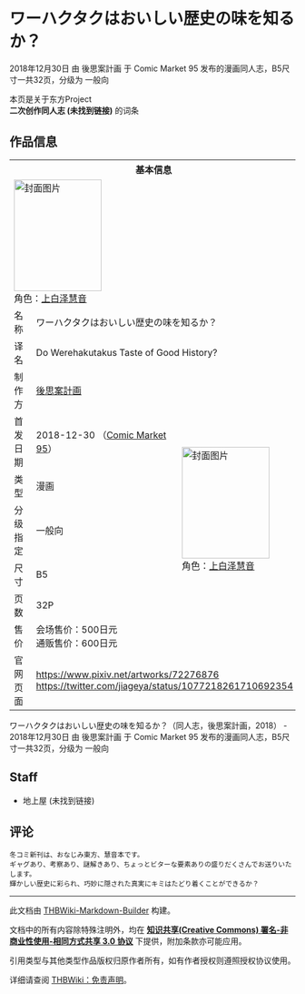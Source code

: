 # ワーハクタクはおいしい歴史の味を知るか？

<!-- source html: G:\repos\THBWiki-Markdown-Builder\THBWikiMarkdown\Temp\main\7\7c\ns0%3A%E3%83%AF%E3%83%BC%E3%83%8F%E3%82%AF%E3%82%BF%E3%82%AF%E3%81%AF%E3%81%8A%E3%81%84%E3%81%97%E3%81%84%E6%AD%B4%E5%8F%B2%E3%81%AE%E5%91%B3%E3%82%92%E7%9F%A5%E3%82%8B%E3%81%8B%EF%BC%9F.html -->

2018年12月30日 由 後思案計画 于 Comic Market 95 发布的漫画同人志，B5尺寸一共32页，分级为 一般向

本页是关于东方Project  
 **二次创作同人志 (未找到链接)** 的词条

## 作品信息

<table><tbody><tr><th colspan="3">基本信息</th></tr><tr><td class="cover-artwork-mobile" colspan="2"><a href="./文件-ワーハクタクはおいしい歴史の味を知るか？封面.jpg.md" class="image" title="封面图片"><img alt="封面图片" src="https://upload.thwiki.cc/thumb/f/f0/%E3%83%AF%E3%83%BC%E3%83%8F%E3%82%AF%E3%82%BF%E3%82%AF%E3%81%AF%E3%81%8A%E3%81%84%E3%81%97%E3%81%84%E6%AD%B4%E5%8F%B2%E3%81%AE%E5%91%B3%E3%82%92%E7%9F%A5%E3%82%8B%E3%81%8B%EF%BC%9F%E5%B0%81%E9%9D%A2.jpg/154px-%E3%83%AF%E3%83%BC%E3%83%8F%E3%82%AF%E3%82%BF%E3%82%AF%E3%81%AF%E3%81%8A%E3%81%84%E3%81%97%E3%81%84%E6%AD%B4%E5%8F%B2%E3%81%AE%E5%91%B3%E3%82%92%E7%9F%A5%E3%82%8B%E3%81%8B%EF%BC%9F%E5%B0%81%E9%9D%A2.jpg" decoding="async" loading="lazy" width="154" height="196" srcset="https://upload.thwiki.cc/thumb/f/f0/%E3%83%AF%E3%83%BC%E3%83%8F%E3%82%AF%E3%82%BF%E3%82%AF%E3%81%AF%E3%81%8A%E3%81%84%E3%81%97%E3%81%84%E6%AD%B4%E5%8F%B2%E3%81%AE%E5%91%B3%E3%82%92%E7%9F%A5%E3%82%8B%E3%81%8B%EF%BC%9F%E5%B0%81%E9%9D%A2.jpg/231px-%E3%83%AF%E3%83%BC%E3%83%8F%E3%82%AF%E3%82%BF%E3%82%AF%E3%81%AF%E3%81%8A%E3%81%84%E3%81%97%E3%81%84%E6%AD%B4%E5%8F%B2%E3%81%AE%E5%91%B3%E3%82%92%E7%9F%A5%E3%82%8B%E3%81%8B%EF%BC%9F%E5%B0%81%E9%9D%A2.jpg 1.5x, https://upload.thwiki.cc/thumb/f/f0/%E3%83%AF%E3%83%BC%E3%83%8F%E3%82%AF%E3%82%BF%E3%82%AF%E3%81%AF%E3%81%8A%E3%81%84%E3%81%97%E3%81%84%E6%AD%B4%E5%8F%B2%E3%81%AE%E5%91%B3%E3%82%92%E7%9F%A5%E3%82%8B%E3%81%8B%EF%BC%9F%E5%B0%81%E9%9D%A2.jpg/307px-%E3%83%AF%E3%83%BC%E3%83%8F%E3%82%AF%E3%82%BF%E3%82%AF%E3%81%AF%E3%81%8A%E3%81%84%E3%81%97%E3%81%84%E6%AD%B4%E5%8F%B2%E3%81%AE%E5%91%B3%E3%82%92%E7%9F%A5%E3%82%8B%E3%81%8B%EF%BC%9F%E5%B0%81%E9%9D%A2.jpg 2x" data-file-width="645" data-file-height="822"></a><div class="cover-char">角色：<a href="./上白泽慧音.md" title="上白泽慧音">上白泽慧音</a></div></td>
</tr><tr><td class="label">名称</td><td colspan="2"> ワーハクタクはおいしい歴史の味を知るか？ </td></tr><tr><td class="label">译名</td><td colspan="2"> Do Werehakutakus Taste of Good History? </td></tr><tr><td class="label">制作方</td><td><a href="./後思案計画.md" title="後思案計画">後思案計画</a></td><td class="cover-artwork" rowspan="7" style="min-width:196px;"><a href="./文件-ワーハクタクはおいしい歴史の味を知るか？封面.jpg.md" class="image" title="封面图片"><img alt="封面图片" src="https://upload.thwiki.cc/thumb/f/f0/%E3%83%AF%E3%83%BC%E3%83%8F%E3%82%AF%E3%82%BF%E3%82%AF%E3%81%AF%E3%81%8A%E3%81%84%E3%81%97%E3%81%84%E6%AD%B4%E5%8F%B2%E3%81%AE%E5%91%B3%E3%82%92%E7%9F%A5%E3%82%8B%E3%81%8B%EF%BC%9F%E5%B0%81%E9%9D%A2.jpg/154px-%E3%83%AF%E3%83%BC%E3%83%8F%E3%82%AF%E3%82%BF%E3%82%AF%E3%81%AF%E3%81%8A%E3%81%84%E3%81%97%E3%81%84%E6%AD%B4%E5%8F%B2%E3%81%AE%E5%91%B3%E3%82%92%E7%9F%A5%E3%82%8B%E3%81%8B%EF%BC%9F%E5%B0%81%E9%9D%A2.jpg" decoding="async" loading="lazy" width="154" height="196" srcset="https://upload.thwiki.cc/thumb/f/f0/%E3%83%AF%E3%83%BC%E3%83%8F%E3%82%AF%E3%82%BF%E3%82%AF%E3%81%AF%E3%81%8A%E3%81%84%E3%81%97%E3%81%84%E6%AD%B4%E5%8F%B2%E3%81%AE%E5%91%B3%E3%82%92%E7%9F%A5%E3%82%8B%E3%81%8B%EF%BC%9F%E5%B0%81%E9%9D%A2.jpg/231px-%E3%83%AF%E3%83%BC%E3%83%8F%E3%82%AF%E3%82%BF%E3%82%AF%E3%81%AF%E3%81%8A%E3%81%84%E3%81%97%E3%81%84%E6%AD%B4%E5%8F%B2%E3%81%AE%E5%91%B3%E3%82%92%E7%9F%A5%E3%82%8B%E3%81%8B%EF%BC%9F%E5%B0%81%E9%9D%A2.jpg 1.5x, https://upload.thwiki.cc/thumb/f/f0/%E3%83%AF%E3%83%BC%E3%83%8F%E3%82%AF%E3%82%BF%E3%82%AF%E3%81%AF%E3%81%8A%E3%81%84%E3%81%97%E3%81%84%E6%AD%B4%E5%8F%B2%E3%81%AE%E5%91%B3%E3%82%92%E7%9F%A5%E3%82%8B%E3%81%8B%EF%BC%9F%E5%B0%81%E9%9D%A2.jpg/307px-%E3%83%AF%E3%83%BC%E3%83%8F%E3%82%AF%E3%82%BF%E3%82%AF%E3%81%AF%E3%81%8A%E3%81%84%E3%81%97%E3%81%84%E6%AD%B4%E5%8F%B2%E3%81%AE%E5%91%B3%E3%82%92%E7%9F%A5%E3%82%8B%E3%81%8B%EF%BC%9F%E5%B0%81%E9%9D%A2.jpg 2x" data-file-width="645" data-file-height="822"></a><div class="cover-char">角色：<a href="./上白泽慧音.md" title="上白泽慧音">上白泽慧音</a></div></td>
</tr><tr><td class="label">首发日期</td><td>2018-12-30&#160;（<a href="/展会作品列表?e=Comic+Market%2395">Comic Market 95</a>）</td></tr><tr><td class="label">类型</td><td>漫画</td></tr><tr><td class="label">分级指定</td><td>一般向</td></tr><tr><td class="label">尺寸</td><td>B5</td></tr><tr><td class="label">页数</td><td>32P</td></tr><tr><td class="label">售价</td><td>会场售价：500日元<br>通贩售价：600日元</td></tr>
<tr><td class="label">官网页面</td><td colspan="2"><a rel="nofollow" class="external free" href="https://www.pixiv.net/artworks/72276876">https://www.pixiv.net/artworks/72276876</a><br><a rel="nofollow" class="external free" href="https://twitter.com/jiageya/status/1077218261710692354">https://twitter.com/jiageya/status/1077218261710692354</a></td></tr></tbody></table>

ワーハクタクはおいしい歴史の味を知るか？（同人志，後思案計画，2018） - 2018年12月30日 由 後思案計画 于 Comic Market 95 发布的漫画同人志，B5尺寸一共32页，分级为 一般向

## Staff
- 地上屋 (未找到链接)


## 评论
```
冬コミ新刊は、おなじみ東方、慧音本です。
ギャグあり、考察あり、謎解きあり、ちょっとビターな要素ありの盛りだくさんでお送りいたします。
輝かしい歴史に彩られ、巧妙に隠された真実にキミはたどり着くことができるか？
```

  
  

  





---

此文档由 [THBWiki-Markdown-Builder](https://github.com/Delsin-Yu/THBWiki-Markdown-Builder) 构建。

文档中的所有内容除特殊注明外，均在 [**知识共享(Creative Commons) 署名-非商业性使用-相同方式共享 3.0 协议**](https://creativecommons.org/licenses/by-sa/3.0/deed.zh-hans) 下提供，附加条款亦可能应用。

引用类型与其他类型作品版权归原作者所有，如有作者授权则遵照授权协议使用。

详细请查阅 [THBWiki：免责声明](https://thbwiki.cc/THBWiki:%E5%85%8D%E8%B4%A3%E5%A3%B0%E6%98%8E)。

